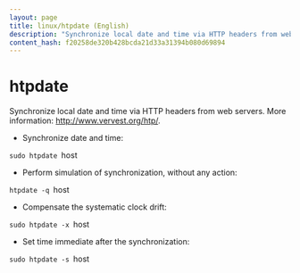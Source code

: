 ```yaml
---
layout: page
title: linux/htpdate (English)
description: "Synchronize local date and time via HTTP headers from web servers."
content_hash: f20258de320b428bcda21d33a31394b080d69894
---
```

# htpdate

Synchronize local date and time via HTTP headers from web servers.
More information: <http://www.vervest.org/htp/>.

- Synchronize date and time:

`sudo htpdate `<span class="tldr-var badge badge-pill bg-dark-lm bg-white-dm text-white-lm text-dark-dm font-weight-bold">host</span>

- Perform simulation of synchronization, without any action:

`htpdate -q `<span class="tldr-var badge badge-pill bg-dark-lm bg-white-dm text-white-lm text-dark-dm font-weight-bold">host</span>

- Compensate the systematic clock drift:

`sudo htpdate -x `<span class="tldr-var badge badge-pill bg-dark-lm bg-white-dm text-white-lm text-dark-dm font-weight-bold">host</span>

- Set time immediate after the synchronization:

`sudo htpdate -s `<span class="tldr-var badge badge-pill bg-dark-lm bg-white-dm text-white-lm text-dark-dm font-weight-bold">host</span>
